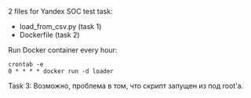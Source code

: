 2 files for Yandex SOC test task:
- load_from_csv.py (task 1)
- Dockerfile (task 2)

Run Docker container every hour:
```
crontab -e
0 * * * * docker run -d loader
```

Task 3:
Возможно, проблема в том, что скрипт запущен из под root'a.